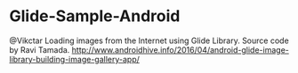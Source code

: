 # Glide-Sample-Android
@Vikctar Loading images from the Internet using Glide Library. Source code by Ravi Tamada. http://www.androidhive.info/2016/04/android-glide-image-library-building-image-gallery-app/ 
